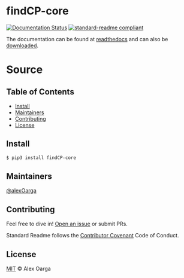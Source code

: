 # findCP-core

[![Documentation Status](https://readthedocs.org/projects/findCP/badge/?version=latest&style=flat-square)](https://findCP.readthedocs.io/en/latest/?badge=latest)		[![standard-readme compliant](https://img.shields.io/badge/readme%20style-standard-brightgreen.svg?style=flat-square)](https://github.com/RichardLitt/standard-readme)

The documentation can be found at [readthedocs](https://findCP.readthedocs.io/en/latest/) and can also be [downloaded](https://readthedocs.org/projects/findCP/downloads/).

# Source
## Table of Contents
- [Install](#install)
- [Maintainers](#maintainers)
- [Contributing](#contributing)
- [License](#license)

## Install

```sh
$ pip3 install findCP-core
```


## Maintainers

[@alexOarga](https://github.com/alexOarga)

## Contributing

Feel free to dive in! [Open an issue](https://github.com/findCP/findCP/issues/new) or submit PRs.

Standard Readme follows the [Contributor Covenant](http://contributor-covenant.org/version/1/3/0/) Code of Conduct.

## License

[MIT](LICENSE) © Alex Oarga
